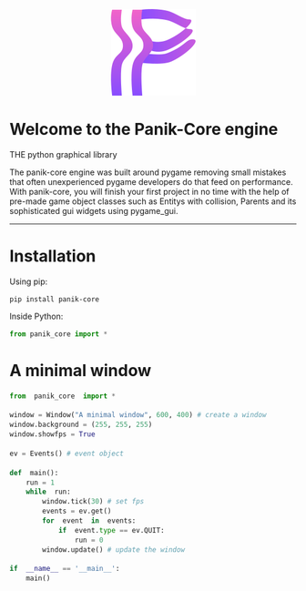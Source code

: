 <p align="center">
  <img src="https://github.com/RedRyan5154/panik-core/blob/master/assets/panik/logo.png?raw=true" alt="Panik-Core's logo"/>
</p>

# Welcome to the Panik-Core engine

THE python graphical library

The panik-core engine was built around pygame removing small mistakes that often unexperienced pygame developers do that feed on performance.  With panik-core, you will finish your first project in no time with the help of pre-made game object classes such as Entitys with collision, Parents and its sophisticated gui widgets using pygame_gui.

---
# Installation
Using pip:
```
pip install panik-core
```

Inside Python:
```python
from panik_core import *
```
# A minimal window
```python
from  panik_core  import *

window = Window("A minimal window", 600, 400) # create a window
window.background = (255, 255, 255)
window.showfps = True

ev = Events() # event object

def  main():
	run = 1
	while  run:
		window.tick(30) # set fps
		events = ev.get()
		for  event  in  events:
			if  event.type == ev.QUIT:
				run = 0
		window.update() # update the window

if  __name__ == '__main__':
	main()
```
